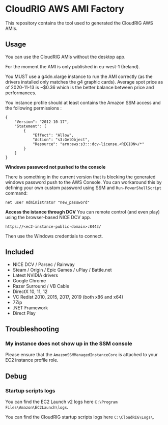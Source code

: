 # CloudRIG AWS AMI Factory

This repository contains the tool used to generated the CloudRIG AWS AMIs. 

## Usage

You can use the CloudRIG AMIs without the desktop app. 

For the moment the AMI is only published in eu-west-1 (Ireland).

You MUST use a g4dn.xlarge instance to run the AMI correctly (as the drivers installed only matches the g4 graphic cards).
Average spot price as of 2020-11-13 is ~$0.36 which is the better balance between price and performances.  

You instance profile should at least contains the Amazon SSM access and the following permissions : 
```
{
    "Version": "2012-10-17",
    "Statement": [
        {
            "Effect": "Allow",
            "Action": "s3:GetObject",
            "Resource": "arn:aws:s3:::dcv-license.<REGION>/*"
        }
    ]
}
```

**Windows password not pushed to the console**

There is something in the current version that is blocking the generated windows password push to the AWS Console. 
You can workaround this by defining your own custom password using SSM and `Run-PowerShellScript` command: 

```
net user Administrator "new_password"
``` 

**Access the istance through DCV**
You can remote control (and even play) using the browser-based NICE DCV app. 
```
https://<ec2-instance-public-domain>:8443/
```
Then use the Windows credentials to connect. 


## Included
  * NICE DCV / Parsec / Rainway
  * Steam / Origin / Epic Games / uPlay / Battle.net
  * Latest NVIDIA drivers
  * Google Chrome
  * Razer Surround / VB Cable
  * DirectX 10, 11, 12
  * VC Redist 2010, 2015, 2017, 2019 (both x86 and x64)
  * 7Zip
  * .NET Framework
  * Direct Play
  
## Troubleshooting

### My instance does not show up in the SSM console

Please ensure that the `AmazonSSMManagedInstanceCore` is attached to your EC2 instance profile role. 

## Debug

### Startup scripts logs 

You can find the EC2 Launch v2 logs here `C:\Program Files\Amazon\EC2Launch\logs`.

You can find the CloudRIG startup scripts logs here `C:\CloudRIG\Logs\`. 